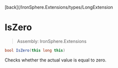﻿

[back](/IronSphere.Extensions/types/LongExtension

# IsZero

> Assembly: IronSphere.Extensions

```csharp
bool IsZero(this long this)
```

Checks whether the actual value is equal to zero.

 